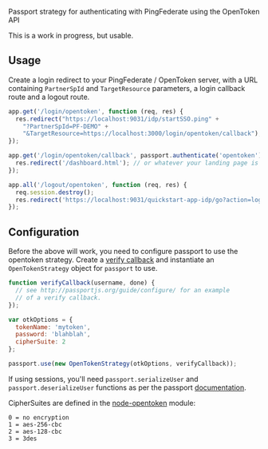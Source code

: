 Passport strategy for authenticating with PingFederate using the OpenToken API

This is a work in progress, but usable.

Usage
-----

Create a login redirect to your PingFederate / OpenToken server,
with a URL containing `PartnerSpId` and `TargetResource` parameters,
a login callback route and a logout route.


```javascript
app.get('/login/opentoken', function (req, res) {
  res.redirect("https://localhost:9031/idp/startSSO.ping" +
    "?PartnerSpId=PF-DEMO" +
    "&TargetResource=https://localhost:3000/login/opentoken/callback");
});

app.get('/login/opentoken/callback', passport.authenticate('opentoken'), function (req, res) {
  res.redirect('/dashboard.html'); // or whatever your landing page is
});

app.all('/logout/opentoken', function (req, res) {
  req.session.destroy();
  res.redirect('https://localhost:9031/quickstart-app-idp/go?action=logout');
});
```

Configuration
-------------

Before the above will work, you need to configure passport to use
the opentoken strategy. Create a [verify callback](http://passportjs.org/guide/configure/)
and instantiate an `OpenTokenStrategy` object for `passport` to use.

```js
function verifyCallback(username, done) {
  // see http://passportjs.org/guide/configure/ for an example
  // of a verify callback.
});

var otkOptions = {
  tokenName: 'mytoken',
  password: 'blahblah',
  cipherSuite: 2
};

passport.use(new OpenTokenStrategy(otkOptions, verifyCallback));
```

If using sessions, you'll need `passport.serializeUser` and `passport.deserializeUser` functions as per the passport [documentation](http://passportjs.org/guide/configure/).

CipherSuites are defined in the [node-opentoken](https://github.com/darrenderidder/node-opentoken/blob/master/lib/ciphersuites.js) module:

```
0 = no encryption
1 = aes-256-cbc
2 = aes-128-cbc
3 = 3des
```
